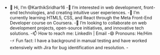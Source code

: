 - 👋 Hi, I’m @KarthikSridhar16
-👀 I’m interested in web development, front-end technologies, and creating intuitive user experiences.
-🌱 I’m currently learning HTML5, CSS, and React through the Meta Front-End Developer course on Coursera.
-💞️ I’m looking to collaborate on web development projects, open-source initiatives, and innovative tech solutions.
-📫 How to reach me: LinkedIn | Email
-😄 Pronouns: He/Him
-⚡ Fun fact: I have a background in manual testing and have worked extensively with Jira for bug identification and resolution.
-<!---
KarthikSridhar16/KarthikSridhar16 is a ✨ special ✨ repository because its `README.md` (this file) appears on your GitHub profile.
You can click the Preview link to take a look at your changes.
--->
